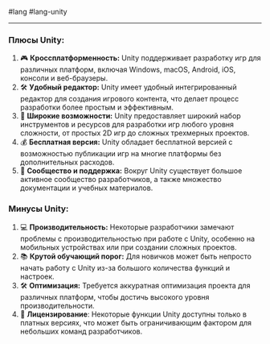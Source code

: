 #lang #lang-unity

---
### **Плюсы Unity:**
1. 🎮 **Кроссплатформенность:** Unity поддерживает разработку игр для различных платформ, включая Windows, macOS, Android, iOS, консоли и веб-браузеры.
2. 🛠 **Удобный редактор:** Unity имеет удобный интегрированный редактор для создания игрового контента, что делает процесс разработки более простым и эффективным.
3. 🚀 **Широкие возможности:** Unity предоставляет широкий набор инструментов и ресурсов для разработки игр любого уровня сложности, от простых 2D игр до сложных трехмерных проектов.
4. 💰 **Бесплатная версия:** Unity обладает бесплатной версией с возможностью публикации игр на многие платформы без дополнительных расходов.
5. 🤝 **Сообщество и поддержка:** Вокруг Unity существует большое активное сообщество разработчиков, а также множество документации и учебных материалов.


### **Минусы Unity:**
1. 💻 **Производительность:** Некоторые разработчики замечают проблемы с производительностью при работе с Unity, особенно на мобильных устройствах или при создании сложных проектов.
2. 📚 **Крутой обучающий порог:** Для новичков может быть непросто начать работу с Unity из-за большого количества функций и настроек.
3. 🛠 **Оптимизация:** Требуется аккуратная оптимизация проекта для различных платформ, чтобы достичь высокого уровня производительности.
4. 🧩 **Лицензирование**: Некоторые функции Unity доступны только в платных версиях, что может быть ограничивающим фактором для небольших команд разработчиков.